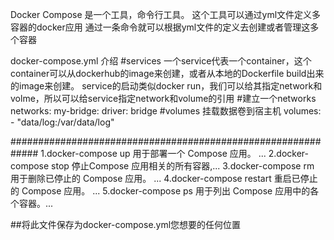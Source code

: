 Docker Compose 是一个工具，命令行工具。
这个工具可以通过yml文件定义多容器的docker应用
通过一条命令就可以根据yml文件的定义去创建或者管理这多个容器


docker-compose.yml 介绍
#services
一个service代表一个container，这个container可以从dockerhub的image来创建，或者从本地的Dockerfile build出来的image来创建。
service的启动类似docker run，我们可以给其指定network和volme，所以可以给service指定network和volume的引用
#建立一个networks
networks:
  my-bridge:
    driver: bridge
#volumes
挂载数据卷到宿主机
volumes:
    - "data/log:/var/data/log"     
    
#############################################################
1.docker-compose up        用于部署一个 Compose 应用。 ...
2.docker-compose stop      停止Compose 应用相关的所有容器,...
3.docker-compose rm        用于删除已停止的 Compose 应用。 ...
4.docker-compose restart   重启已停止的 Compose 应用。 ...
5.docker-compose ps        用于列出 Compose 应用中的各个容器。...

##将此文件保存为docker-compose.yml您想要的任何位置